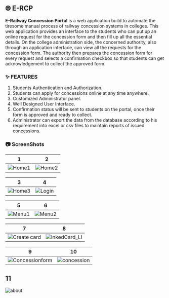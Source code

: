 ## :globe_with_meridians: E-RCP


**E-Railway Concession Portal** is a web application build to automate the tiresome manual process of railway concession systems in colleges. This web application provides an interface to the students who can put up an online request for the concession form and then fill up all the essential details. On the college administration side, the concerned authority, also through an application interface, can view all the requests for the concession form. The authority then prepares the concession form for every request and selects a confirmation checkbox so that students can get acknowledgement to collect the approved form.


### :sparkles: FEATURES


1. Students Authentication and Authorization.
2. Students can apply for concessions online at any time anywhere. 
3. Customized Administrator panel.
4. Well Designed User Interface.
5. Confirmation status will be sent to students on the portal, once their form is approved and ready to collect. 
6. Administrator can export the data from the database according to his requirement into excel or csv files to maintain reports of issued concessions. 


### :camera: ScreenShots

1 | 2
------------ | -------------
![Home1](https://user-images.githubusercontent.com/70955462/112138251-4d993000-8bf7-11eb-93a9-b1faf6017532.png) | ![Home2](https://user-images.githubusercontent.com/70955462/112138295-5e49a600-8bf7-11eb-95af-58d07e5cb14c.png)

3 | 4
------------ | -------------
![Home3](https://user-images.githubusercontent.com/70955462/112138321-6570b400-8bf7-11eb-8c59-ad1fd93b0b07.png) | ![Login](https://user-images.githubusercontent.com/70955462/112138373-71f50c80-8bf7-11eb-91c4-b9c6db62b449.png)

5 | 6
------------ | -------------
![Menu1](https://user-images.githubusercontent.com/70955462/112138408-7a4d4780-8bf7-11eb-9c65-3ed21779af7f.png) | ![Menu2](https://user-images.githubusercontent.com/70955462/112138414-7d483800-8bf7-11eb-9be1-6bf8a6aaf92a.png)

7 | 8
------------ | -------------
![Create card](https://user-images.githubusercontent.com/70955462/112138451-85a07300-8bf7-11eb-8c93-8d652205a22a.png) | ![InkedCard_LI](https://user-images.githubusercontent.com/70955462/112139202-8259b700-8bf8-11eb-962d-bfb8bd19ae8c.jpg)

9 | 10
------------ | -------------
![Concessionform](https://user-images.githubusercontent.com/70955462/112139243-8dace280-8bf8-11eb-8759-2c8b6c8ab103.png) | ![concession](https://user-images.githubusercontent.com/70955462/112139257-90a7d300-8bf8-11eb-946b-96f7016fad36.png)

11 
------------
![about](https://user-images.githubusercontent.com/70955462/112139852-4a06a880-8bf9-11eb-8540-37fcba2a8974.png)




